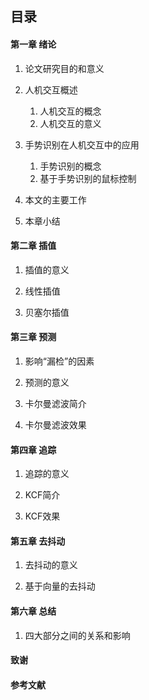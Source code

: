 ## 目录
#### 第一章 绪论
1. 论文研究目的和意义
2. 人机交互概述
   1. 人机交互的概念
   2. 人机交互的意义

3. 手势识别在人机交互中的应用
    1. 手势识别的概念
    2. 基于手势识别的鼠标控制

4. 本文的主要工作

5. 本章小结

#### 第二章 插值
1. 插值的意义

2. 线性插值

3. 贝塞尔插值

#### 第三章 预测

1. 影响“漏检”的因素

2. 预测的意义

3. 卡尔曼滤波简介

4. 卡尔曼滤波效果

#### 第四章 追踪
1. 追踪的意义

2. KCF简介

3. KCF效果

#### 第五章 去抖动
1. 去抖动的意义

2. 基于向量的去抖动

#### 第六章 总结
1. 四大部分之间的关系和影响
#### 致谢

#### 参考文献

